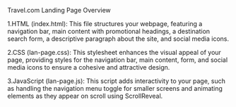 




Travel.com Landing Page Overview


1.HTML (index.html): This file structures your webpage, featuring a navigation bar, main content with promotional headings, a destination search form, a descriptive paragraph about the site, and social media icons.

2.CSS (lan-page.css): This stylesheet enhances the visual appeal of your page, providing styles for the navigation bar, main content, form, and social media icons to ensure a cohesive and attractive design.

3.JavaScript (lan-page.js): This script adds interactivity to your page, such as handling the navigation menu toggle for smaller screens and animating elements as they appear on scroll using ScrollReveal.
